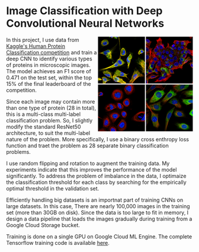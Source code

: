 # Image Classification with Deep Convolutional Neural Networks

<img src="images/proteins.png" align="right" width="256">

In this project, I use data from [Kaggle's Human Protein Classification competition](https://www.kaggle.com/c/human-protein-atlas-image-classification) and train a deep CNN to identify various types of proteins in microscopic images. The model achieves an F1 score of 0.471 on the test set, within the top 15% of the final leaderboard of the competition.

Since each image may contain more than one type of protein (28 in total), this is a multi-class multi-label classification problem. So, I slightly modify the standard ResNet50 architecture, to suit the multi-label nature of the problem. More specifically, I use a binary cross enthropy loss function and traet the problem as 28 separate binary classification problems.

I use random flipping and rotation to augment the training data. My experiments indicate that this improves the performance of the model significantly. To address the problem of imbalance in the data, I optimaize the classification threshold for each class by searching for the empirically optimal threshold in the validation set.

Efficiently handling big datasets is an importnat part of training CNNs on large datasets. In this case, There are nearly 100,000 images in the training set (more than 30GB on disk). Since the data is too large to fit in memory, I design a data pipeline that loads the images gradually during training from a Google Cloud Storage bucket.

Training is done on a single GPU on Google Cloud ML Engine. The complete Tensorflow training code is available [here](https://github.com/MiladShahidi/Kaggle-Protein-Classification/blob/master/trainer/model.py).